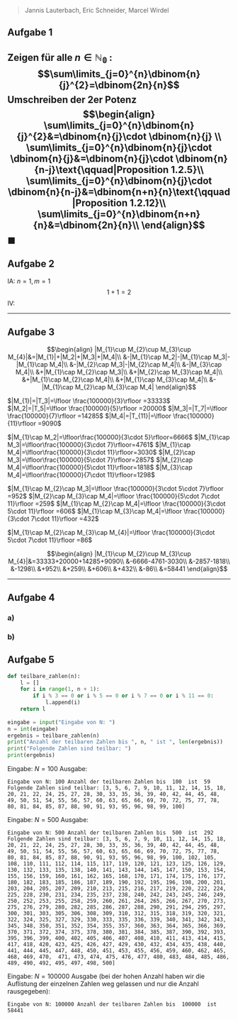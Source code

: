 >Jannis Lauterbach, Eric Schneider, Marcel Wirdel
## Aufgabe 1
Zeigen für alle $n\in \mathbb{N_{0}}$ :
$$\sum\limits_{j=0}^{n}\dbinom{n}{j}^{2}=\dbinom{2n}{n}$$
Umschreiben der $2$er Potenz
$$\begin{align}
\sum\limits_{j=0}^{n}\dbinom{n}{j}^{2}&=\dbinom{n}{j}\cdot \dbinom{n}{j} \\
\sum\limits_{j=0}^{n}\dbinom{n}{j}\cdot \dbinom{n}{j}&=\dbinom{n}{j}\cdot \dbinom{n}{n-j}\text{\qquad|Proposition 1.2.5}\\
\sum\limits_{j=0}^{n}\dbinom{n}{j}\cdot \dbinom{n}{n-j}&=\dbinom{n+n}{n}\text{\qquad |Proposition 1.2.12}\\ 
\sum\limits_{j=0}^{n}\dbinom{n+n}{n}&=\dbinom{2n}{n}\\
\end{align}$$
$\blacksquare$
---
## Aufgabe 2
IA:  $n=1,m=1$
$$1+1=2$$
IV: 

---
## Aufgabe 3

$$\begin{align}
|M_{1}\cup M_{2}\cup M_{3}\cup M_{4}|&=|M_{1}|+|M_2|+|M_3|+|M_4|\\
&-|M_{1}\cap M_2|-|M_{1}\cap M_3|-|M_{1}\cap M_4|\\
&-|M_{2}\cap M_3|-|M_{2}\cap M_4|\\
&-|M_{3}\cap M_4|\\
&+|M_{1}\cap M_{2}\cap M_3|\\
&+|M_{2}\cap M_{3}\cap M_4|\\
&+|M_{1}\cap M_{2}\cap M_4|\\
&+|M_{1}\cap M_{3}\cap M_4|\\
&-|M_{1}\cap M_{2}\cap M_{3}\cap M_4|
\end{align}$$

$|M_{1}|=|T_3|=\lfloor \frac{100000}{3}\rfloor =33333$
$|M_2|=|T_5|=\lfloor \frac{100000}{5}\rfloor =20000$
$|M_3|=|T_7|=\lfloor \frac{100000}{7}\rfloor =14285$
$|M_4|=|T_{11}|=\lfloor \frac{100000}{11}\rfloor =9090$

$|M_{1}\cap M_2|=\lfloor\frac{100000}{3\cdot 5}\rfloor=6666$
$|M_{1}\cap M_3|=\lfloor\frac{100000}{3\cdot 7}\rfloor=4761$
$|M_{1}\cap M_4|=\lfloor\frac{100000}{3\cdot 11}\rfloor=3030$
$|M_{2}\cap M_3|=\lfloor\frac{100000}{5\cdot 7}\rfloor=2857$
$|M_{2}\cap M_4|=\lfloor\frac{100000}{5\cdot 11}\rfloor=1818$
$|M_{3}\cap M_4|=\lfloor\frac{100000}{7\cdot 11}\rfloor=1298$

$|M_{1}\cap M_{2}\cap M_3|=\lfloor \frac{100000}{3\cdot 5\cdot 7}\rfloor =952$
$|M_{2}\cap M_{3}\cap M_4|=\lfloor \frac{100000}{5\cdot 7\cdot 11}\rfloor =259$
$|M_{1}\cap M_{2}\cap M_4|=\lfloor \frac{100000}{3\cdot 5\cdot 11}\rfloor =606$
$|M_{1}\cap M_{3}\cap M_4|=\lfloor \frac{100000}{3\cdot 7\cdot 11}\rfloor =432$

$|M_{1}\cap M_{2}\cap M_{3}\cap M_{4}|=\lfloor \frac{100000}{3\cdot 5\cdot 7\cdot 11}\rfloor =86$

$$\begin{align}
|M_{1}\cup M_{2}\cup M_{3}\cup M_{4}|&=33333+20000+14285+9090\\
&-6666-4761-3030\\
&-2857-1818\\
&-1298\\
&+952\\
&+259\\
&+606\\
&+432\\
&-86\\
&=58441
\end{align}$$

---
## Aufgabe 4
### a)

### b)

## Aufgabe 5
```python
def teilbare_zahlen(n):
    l = []
    for i in range(1, n + 1):
        if i % 3 == 0 or i % 5 == 0 or i % 7 == 0 or i % 11 == 0:
            l.append(i)
    return l
    
eingabe = input("Eingabe von N: ")
n = int(eingabe)
ergebnis = teilbare_zahlen(n)
print("Anzahl der teilbaren Zahlen bis ", n, " ist ", len(ergebnis))
print("Folgende Zahlen sind teilbar: ")
print(ergebnis)
```

Eingabe: $N=100$ Ausgabe:

```
Eingabe von N: 100 Anzahl der teilbaren Zahlen bis  100  ist  59 Folgende Zahlen sind teilbar: [3, 5, 6, 7, 9, 10, 11, 12, 14, 15, 18, 20, 21, 22, 24, 25, 27, 28, 30, 33, 35, 36, 39, 40, 42, 44, 45, 48, 49, 50, 51, 54, 55, 56, 57, 60, 63, 65, 66, 69, 70, 72, 75, 77, 78, 80, 81, 84, 85, 87, 88, 90, 91, 93, 95, 96, 98, 99, 100]
```


Eingabe: $N=500$ Ausgabe:

```
Eingabe von N: 500 Anzahl der teilbaren Zahlen bis  500  ist  292 Folgende Zahlen sind teilbar: [3, 5, 6, 7, 9, 10, 11, 12, 14, 15, 18, 20, 21, 22, 24, 25, 27, 28, 30, 33, 35, 36, 39, 40, 42, 44, 45, 48, 49, 50, 51, 54, 55, 56, 57, 60, 63, 65, 66, 69, 70, 72, 75, 77, 78, 80, 81, 84, 85, 87, 88, 90, 91, 93, 95, 96, 98, 99, 100, 102, 105, 108, 110, 111, 112, 114, 115, 117, 119, 120, 121, 123, 125, 126, 129, 130, 132, 133, 135, 138, 140, 141, 143, 144, 145, 147, 150, 153, 154, 155, 156, 159, 160, 161, 162, 165, 168, 170, 171, 174, 175, 176, 177, 180, 182, 183, 185, 186, 187, 189, 190, 192, 195, 196, 198, 200, 201, 203, 204, 205, 207, 209, 210, 213, 215, 216, 217, 219, 220, 222, 224, 225, 228, 230, 231, 234, 235, 237, 238, 240, 242, 243, 245, 246, 249, 250, 252, 253, 255, 258, 259, 260, 261, 264, 265, 266, 267, 270, 273, 275, 276, 279, 280, 282, 285, 286, 287, 288, 290, 291, 294, 295, 297, 300, 301, 303, 305, 306, 308, 309, 310, 312, 315, 318, 319, 320, 321, 322, 324, 325, 327, 329, 330, 333, 335, 336, 339, 340, 341, 342, 343, 345, 348, 350, 351, 352, 354, 355, 357, 360, 363, 364, 365, 366, 369, 370, 371, 372, 374, 375, 378, 380, 381, 384, 385, 387, 390, 392, 393, 395, 396, 399, 400, 402, 405, 406, 407, 408, 410, 411, 413, 414, 415, 417, 418, 420, 423, 425, 426, 427, 429, 430, 432, 434, 435, 438, 440, 441, 444, 445, 447, 448, 450, 451, 453, 455, 456, 459, 460, 462, 465, 468, 469, 470,  471, 473, 474, 475, 476, 477, 480, 483, 484, 485, 486, 489, 490, 492, 495, 497, 498, 500]
```


Eingabe: $N=100000$ Ausgabe (bei der hohen Anzahl haben wir die Auflistung der einzelnen Zahlen weg gelassen und nur die Anzahl rausgegeben):

```
Eingabe von N: 100000 Anzahl der teilbaren Zahlen bis  100000  ist  58441
```